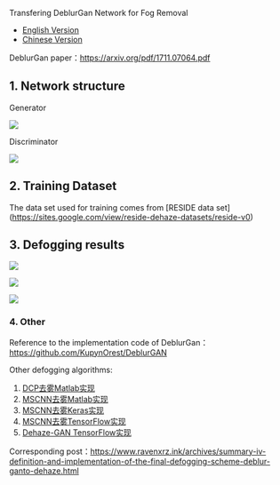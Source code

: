 Transfering DeblurGan Network for Fog Removal

- [English Version](<https://github.com/raven-dehaze-work/DeblurGanToDehaze/blob/master/README.md>)
- [Chinese Version](<https://github.com/raven-dehaze-work/DeblurGanToDehaze/blob/master/README-zh.md>)

DeblurGan paper：https://arxiv.org/pdf/1711.07064.pdf

## 1. Network structure

Generator

![](https://ae01.alicdn.com/kf/HTB1tOehbAxz61VjSZFrq6xeLFXad.jpg)

Discriminator

![](https://ae01.alicdn.com/kf/HTB1E7evcL1G3KVjSZFkq6yK4XXaa.jpg)

## 2. Training Dataset

The data set used for training comes from [RESIDE data set] (<https://sites.google.com/view/reside-dehaze-datasets/reside-v0>)

## 3. Defogging results



![](https://ae01.alicdn.com/kf/HTB1czyDcGWs3KVjSZFxq6yWUXXaB.jpg)

![](https://ae01.alicdn.com/kf/HTB1gSKDcG5s3KVjSZFNq6AD3FXaD.jpg)

![](https://ae01.alicdn.com/kf/HTB1FUWibAxz61VjSZFtq6yDSVXa8.jpg)



### 4. Other

Reference to the implementation code of DeblurGan：<https://github.com/KupynOrest/DeblurGAN>

Other defogging algorithms:

1. [DCP去雾Matlab实现](<https://github.com/raven-dehaze-work/DCP-Dehaze>)
2. [MSCNN去雾Matlab实现](https://github.com/raven-dehaze-work/MSCNN_MATLAB)
3. [MSCNN去雾Keras实现](https://github.com/raven-dehaze-work/MSCNN_Keras)
4. [MSCNN去雾TensorFlow实现](https://github.com/dishank-b/MSCNN-Dehazing-Tensorflow)
5. [Dehaze-GAN TensorFlow实现](https://github.com/raven-dehaze-work/Dehaze-GAN)

Corresponding post：https://www.ravenxrz.ink/archives/summary-iv-definition-and-implementation-of-the-final-defogging-scheme-deblur-ganto-dehaze.html